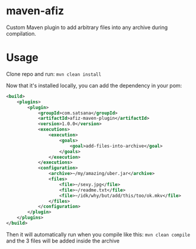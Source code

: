 # maven-afiz
Custom Maven plugin to add arbitrary files into any archive during compilation.

# Usage

Clone repo and run: `mvn clean install`

Now that it's installed locally, you can add the dependency in your pom:

```xml
<build>
    <plugins>
        <plugin>
            <groupId>com.satsana</groupId>
            <artifactId>afiz-maven-plugin</artifactId>
            <version>1.0.0</version>
            <executions>
                <execution>
                    <goals>
                        <goal>add-files-into-archive</goal>
                    </goals>
                </execution>
            </executions>
            <configuration>
                <archive>~/my/amazing/uber.jar</archive>
                <files>
                    <file>~/sexy.jpg</file>
                    <file>~/readme.txt</file>
                    <file>~/idk/why/but/add/this/too/ok.mkv</file>
                </files>
            </configuration>
        </plugin>
    </plugins>
</build>
```

Then it will automatically run when you compile like this: `mvn clean compile` and the 3 files will be added inside the archive
